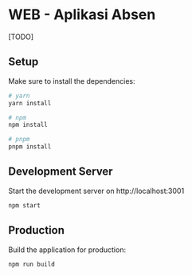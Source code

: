 # WEB - Aplikasi Absen

[TODO]

## Setup

Make sure to install the dependencies:

```bash
# yarn
yarn install

# npm
npm install

# pnpm
pnpm install
```

## Development Server

Start the development server on http://localhost:3001

```bash
npm start
```

## Production

Build the application for production:

```bash
npm run build
```
